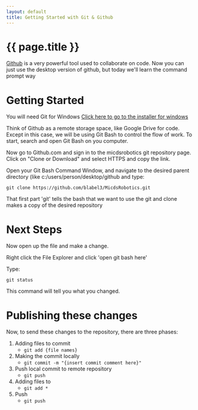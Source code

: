 ```yaml
---
layout: default
title: Getting Started with Git & Github
---
```


# {{ page.title }}

[Github](https://github.com) is a very powerful tool used to collaborate on code. Now you can just use the desktop version of github, but today we'll learn the command prompt way

# Getting Started
You will need Git for Windows [Click here to go to the installer for windows](https://git-scm.com/download/win)

Think of Github as a remote storage space, like Google Drive for code. Except in this case, we will be using Git Bash to control the flow of work. To start, search and open Git Bash on you computer.

Now go to Github.com and sign in to the micdsrobotics git repository page. Click on "Clone or Download" and select HTTPS and copy the link.

Open your Git Bash Command Window, and navigate to the desired parent directory (like c:/users/person/desktop/github and type:

```
git clone https://github.com/blabel3/MicdsRobotics.git
```

That first part 'git' tells the bash that we want to use the git and clone makes a copy of the desired repository

# Next Steps
Now open up the file and make a change.

Right click the File Explorer and click 'open git bash here'

Type:
```
git status
```
This command will tell you what you changed.

# Publishing these changes
Now, to send these changes to the repository, there are three phases:
1. Adding files to commit
	* ` git add {file names} `
2. Making the commit locally
	* ` git commit -m "{insert commit comment here}" `
3. Push local commit to remote repository
	* ` git push `
4. Adding files to
	* ` git add * `
5. Push
	* ` git push `

